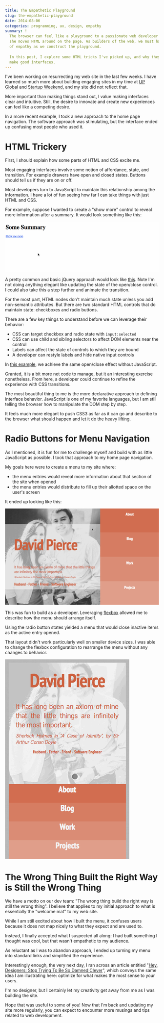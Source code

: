 ```yaml
---
title: The Empathetic Playground
slug: the-empathetic-playground
date: 2014-08-06
categories: programming, ux, design, empathy
summary: !
  The browser can feel like a playground to a passionate web developer as he or
  she moves HTML around on the page. As builders of the web, we must have a sense
  of empathy as we construct the playground.

  In this post, I explore some HTML tricks I've picked up, and why they didn't
  make good interfaces.
---
```


I've been working on resurrecting my web site in the last few weeks. I have
learned so much more about building engaging sites in my time at
[UP Global](http://www.up.co) and [Startup Weekend](http://www.startupweekend.org),
and my site did not reflect that.

More important than making things stand out, I value making interfaces clear
and intuitive. Still, the desire to innovate and create new experiences can
feel like a competing desire.

In a more recent example, I took a new approach to the home page navigation.
The software approach was stimulating, but the interface ended up confusing most
people who used it.

# HTML Trickery

First, I should explain how some parts of HTML and CSS excite me.

Most engaging interfaces involve some notion of affordance, state, and
transition. For example drawers have open and closed states. Buttons should tell
us if they are on or off.

Most developers turn to JavaScript to maintain this relationship among the
information. I have a lot of fun seeing how far I can take things with just HTML
and CSS.

For example, suppose I wanted to create a "show more" control to reveal more
information after a summary. It would look something like this:

![JavaScript summary/details example](../images/the-empathetic-playground/summary-details-js.gif)

A pretty common and basic jQuery approach would look like
[this](http://codepen.io/TheDahv/pen/efIpk). Note I'm not doing anything elegant
like updating the state of the open/close control. I could also take this a
step further and animate the transition.

For the most part, HTML nodes don't maintain much state unless you add
non-semantic attributes. But there are two standard HTML controls that do
maintain state: checkboxes and radio buttons.

There are a few key things to understand before we can leverage their behavior:

- CSS can target checkbox and radio state with `input:selected`
- CSS can use child and sibling selectors to affect DOM elements near the control
- Labels can affect the state of controls to which they are bound
- A developer can restyle labels and hide native input controls

In [this example](http://codepen.io/TheDahv/pen/wCbkd?editors=110), we achieve
the same open/close effect without JavaScript.

Granted, it is a bit more net code to manage, but it an interesting exercise
nonetheless. From here, a developer could continue to refine the experience with
CSS transitions.

The most beautiful thing to me is the more declarative approach to defining
interface behavior. JavaScript is one of my favorite languages, but I am still
telling the browser how to manipulate the DOM step by step.

It feels much more elegant to push CSS3 as far as it can go and describe to
the browser what should happen and let it do the heavy lifting.

# Radio Buttons for Menu Navigation

As I mentioned, it is fun for me to challenge myself and build with as little
JavaScript as possible. I took that approach to my home page navigation.

My goals here were to create a menu to my site where:

- the menu entries would reveal more information about that section of the site when opened
- the menu entries would distribute to fill up their allotted space on the user's screen

It ended up looking like this:

![Desktop radio button example](../images/the-empathetic-playground/expanding-nav-controls.gif)

This was fun to build as a developer. Leveraging
[flexbox](http://css-tricks.com/snippets/css/a-guide-to-flexbox/) allowed me to
describe how the menu should arrange itself.

Using the radio button states yielded a menu that would close inactive items as
the active entry opened.

That layout didn't work particularly well on smaller device sizes. I was able to
change the flexbox configuration to rearrange the menu without any changes to
behavior.

![Mobile radio button example](../images/the-empathetic-playground/expanding-nav-controls-mobile.gif)

# The Wrong Thing Built the Right Way is Still the Wrong Thing

We have a motto on our dev team: "The wrong thing build the right way
is still the wrong thing". I believe that applies to my initial approach
to what is essentially the "welcome mat" to my web site.

While I am still excited about how I built the menu, it confuses users because
it does not map nicely to what they expect and are used to.

Instead, I finally accepted what I suspected all along: I had built something
I thought was cool, but that wasn't empathetic to my audience.

As reluctant as I was to abandon approach, I ended up turning my menu
into standard links and simplified the experience.

Interestingly enough, the very next day, I ran across an article entitled
"[Hey, Designers: Stop Trying To Be So Damned Clever](http://www.fastcodesign.com/3021554/innovation-by-design/hey-designers-stop-trying-to-be-so-damned-clever/)",
which conveys the same idea I am illustrating here: optimize for what makes
the most sense to your users.

I'm no designer, but I certainly let my creativity get away from me as I was
building the site.

Hope that was useful to some of you! Now that I'm back and updating my site
more regularly, you can expect to encounter more musings and tips related to
web development.

